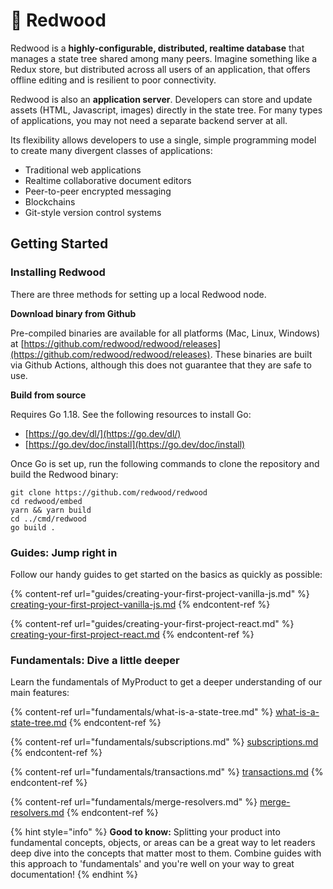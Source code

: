 # 🌲 Redwood

Redwood is a **highly-configurable, distributed, realtime database** that manages a state tree shared among many peers. Imagine something like a Redux store, but distributed across all users of an application, that offers offline editing and is resilient to poor connectivity.

Redwood is also an **application server**. Developers can store and update assets (HTML, Javascript, images) directly in the state tree. For many types of applications, you may not need a separate backend server at all.

Its flexibility allows developers to use a single, simple programming model to create many divergent classes of applications:

* Traditional web applications
* Realtime collaborative document editors
* Peer-to-peer encrypted messaging
* Blockchains
* Git-style version control systems

## Getting Started

### Installing Redwood

There are three methods for setting up a local Redwood node.

**Download binary from Github**

Pre-compiled binaries are available for all platforms (Mac, Linux, Windows) at [https://github.com/redwood/redwood/releases](https://github.com/redwood/redwood/releases). These binaries are built via Github Actions, although this does not guarantee that they are safe to use.

**Build from source**

Requires Go 1.18. See the following resources to install Go:

* [https://go.dev/dl/](https://go.dev/dl/)
* [https://go.dev/doc/install](https://go.dev/doc/install)

Once Go is set up, run the following commands to clone the repository and build the Redwood binary:

```shell
git clone https://github.com/redwood/redwood
cd redwood/embed
yarn && yarn build
cd ../cmd/redwood
go build .
```

### Guides: Jump right in

Follow our handy guides to get started on the basics as quickly as possible:

{% content-ref url="guides/creating-your-first-project-vanilla-js.md" %}
[creating-your-first-project-vanilla-js.md](guides/creating-your-first-project-vanilla-js.md)
{% endcontent-ref %}

{% content-ref url="guides/creating-your-first-project-react.md" %}
[creating-your-first-project-react.md](guides/creating-your-first-project-react.md)
{% endcontent-ref %}

### Fundamentals: Dive a little deeper

Learn the fundamentals of MyProduct to get a deeper understanding of our main features:

{% content-ref url="fundamentals/what-is-a-state-tree.md" %}
[what-is-a-state-tree.md](fundamentals/what-is-a-state-tree.md)
{% endcontent-ref %}

{% content-ref url="fundamentals/subscriptions.md" %}
[subscriptions.md](fundamentals/subscriptions.md)
{% endcontent-ref %}

{% content-ref url="fundamentals/transactions.md" %}
[transactions.md](fundamentals/transactions.md)
{% endcontent-ref %}

{% content-ref url="fundamentals/merge-resolvers.md" %}
[merge-resolvers.md](fundamentals/merge-resolvers.md)
{% endcontent-ref %}

{% hint style="info" %}
**Good to know:** Splitting your product into fundamental concepts, objects, or areas can be a great way to let readers deep dive into the concepts that matter most to them. Combine guides with this approach to 'fundamentals' and you're well on your way to great documentation!
{% endhint %}
